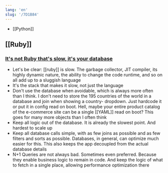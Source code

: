 ```yaml
---
lang: 'en'
slug: '/7D1B84'
---
```


- [[Python]]

## [[Ruby]]

### [It's not Ruby that's slow, it's your database](https://berk.es/2022/08/09/ruby-slow-database-slow/)

- Let's be clear: [[ruby]] is slow. The garbage collector, JIT compiler, its highly dynamic nature, the ability to change the code runtime, and so on all add up to a sluggish language
- It's the stack that makes it slow, not just the language
- Don't use the database when avoidable, which is always more often than I think. I don't need to store the 195 countries of the world in a database and join when showing a country- dropdown. Just hardcode it or put it in config read on boot. Hell, maybe your entire product catalog of the e-commerce site can be a single [[YAML]] read on boot? This goes for many more objects than I often think
- Keep all logic out of the database. It is already the slowest point. And hardest to scale up
- Keep all database calls simple, with as few joins as possible and as few filters and sorts as possible. Databases, in general, can optimize much easier for this. This also keeps the app decoupled from the actual database details
- N+1 Queries are not always bad. Sometimes even preferred. Because they enable business logic to remain in code. And keep the logic of what to fetch in a single place, allowing performance optimization there

